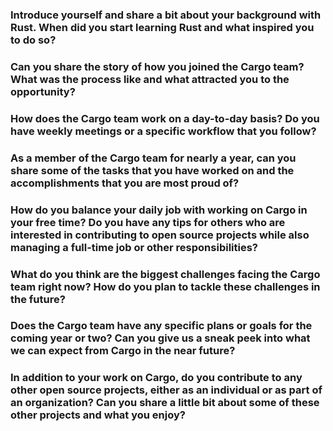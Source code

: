 
### Introduce yourself and share a bit about your background with Rust. When did you start learning Rust and what inspired you to do so?

### Can you share the story of how you joined the Cargo team? What was the process like and what attracted you to the opportunity?

### How does the Cargo team work on a day-to-day basis? Do you have weekly meetings or a specific workflow that you follow?

### As a member of the Cargo team for nearly a year, can you share some of the tasks that you have worked on and the accomplishments that you are most proud of?

### How do you balance your daily job with working on Cargo in your free time? Do you have any tips for others who are interested in contributing to open source projects while also managing a full-time job or other responsibilities?

### What do you think are the biggest challenges facing the Cargo team right now? How do you plan to tackle these challenges in the future?

### Does the Cargo team have any specific plans or goals for the coming year or two? Can you give us a sneak peek into what we can expect from Cargo in the near future?

### In addition to your work on Cargo, do you contribute to any other open source projects, either as an individual or as part of an organization? Can you share a little bit about some of these other projects and what you enjoy?